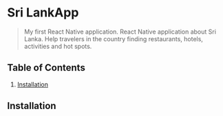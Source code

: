 # Sri LankApp
> My first React Native application.
> React Native application about Sri Lanka. Help travelers in the country finding restaurants, hotels, activities and hot spots.

## Table of Contents

1. [Installation](#installation)

## Installation
